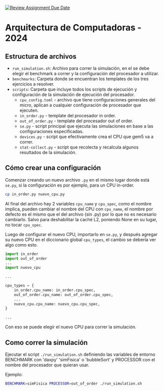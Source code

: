 [![Review Assignment Due Date](https://classroom.github.com/assets/deadline-readme-button-22041afd0340ce965d47ae6ef1cefeee28c7c493a6346c4f15d667ab976d596c.svg)](https://classroom.github.com/a/f-wxaR2i)
# Arquitectura de Computadoras - 2024

## Estructura de archivos

- `run_simulation.sh`: Archivo para correr la simulación, en el se debe elegir el benchmark a correr y la configuración del procesador a utilizar.
- `benchmarks`: Carpeta donde se encuentran los templates de los tres ejercicios a resolver.
- `scripts`: Carpeta que incluye todos los scripts de ejecución y configuración de la simulación de ejecución del procesador.
  + `cpu_config.toml` - archivo que tiene configuraciones generales del micro, aplican a cualquier configuración de procesador que ejecuten.
  + `in_order.py` - template del procesador in order.
  + `out_of_order.py` - template del procesador out of order.
  + `se.py` - script principal que ejecuta las simulaciones en base a las configuraciones especificadas.
  + `devices.py` - script que efectivamente crea el CPU que gem5 va a correr.
  + `stat-collect.py` - script que recolecta y recalcula algunos resultados de la simulación.

## Cómo crear una configuración

Comenzar creando un nuevo archivo `.py` en el mismo lugar donde está `se.py`, si la configuración es por ejemplo, para un CPU in-order.

```sh
cp in_order.py nuevo_cpu.py
```

Al final del archivo hay 2 variables `cpu_name` y `cpu_spec`, como el nombre implica, pueden cambiar el nombre del CPU con `cpu_name`, el nombre por defecto es el mismo que el del archivo (sin .py) por lo que no es necesario cambiarlo.
Salvo para deshabilitar la caché L2, poniendo None en su lugar, no tocar `cpu_spec`.

Luego de configurar el nuevo CPU, importarlo en `se.py`, y después agregar su nuevo CPU en el diccionario global `cpu_types`, el cambio se debería ver algo como esto.

```py
import in_order
import out_of_order
...
import nuevo_cpu

...

cpu_types = {
    in_order.cpu_name: in_order.cpu_spec,
    out_of_order.cpu_name: out_of_order.cpu_spec,
    ...
    nuevo_cpu.cpu_name: nuevo_cpu.cpu_spec,
}

...
```

Con eso se puede elegir el nuevo CPU para correr la simulación.


## Como correr la simulación

Ejecutar el script `./run_simulation.sh` definiendo las variables de entorno BENCHMARK con 'daxpy' 'simFisica' o 'bubbleSort' y PROCESSOR con el nombre del procesador que quieran usar.

Ejemplo:

```sh
BENCHMARK=simFisica PROCESSOR=out_of_order ./run_simulation.sh
```
